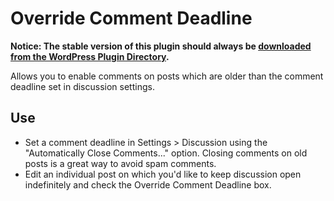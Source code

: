 Override Comment Deadline
=========================

**Notice: The stable version of this plugin should always be [downloaded from the WordPress Plugin Directory](https://wordpress.org/plugins/override-comment-deadline/ "Download the release version of Simple 301 Redirects").**

Allows you to enable comments on posts which are older than the comment deadline set in discussion settings.

Use
---
* Set a comment deadline in Settings > Discussion using the "Automatically Close Comments..." option. Closing comments on old posts is a great way to avoid spam comments.
* Edit an individual post on which you'd like to keep discussion open indefinitely and check the Override Comment Deadline box.
